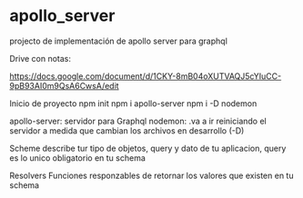 # apollo_server
projecto de implementación de apollo server para graphql

Drive con notas: 

https://docs.google.com/document/d/1CKY-8mB04oXUTVAQJ5cYIuCC-9pB93AI0m9QsA6CwsA/edit


Inicio de proyecto
npm init
npm i apollo-server
npm i -D nodemon



apollo-server: servidor para Graphql
nodemon: .va a ir reiniciando el servidor a medida que cambian los archivos en desarrollo (-D)


Scheme
describe tur tipo de objetos, query y dato de tu aplicacion, query es lo unico obligatorio en tu schema


Resolvers
Funciones responzables de retornar los valores que existen en tu schema




